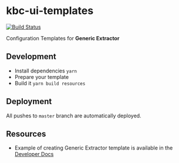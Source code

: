 # kbc-ui-templates

[![Build Status](https://app.travis-ci.com/keboola/kbc-ui-templates.svg?branch=master)](https://app.travis-ci.com/keboola/kbc-ui-templates)

Configuration Templates for **Generic Extractor**

## Development

- Install dependencies `yarn`
- Prepare your template
- Build it `yarn build resources`

## Deployment

All pushes to `master` branch are automatically deployed.

## Resources

- Example of creating Generic Extractor template is available in the
  [Developer Docs](https://developers.keboola.com/extend/generic-extractor/registration/#example)
